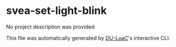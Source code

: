 # svea-set-light-blink

No project description was provided

This file was automatically generated by [DU-LuaC](https://github.com/wolfe-labs/DU-LuaC)'s interactive CLI.